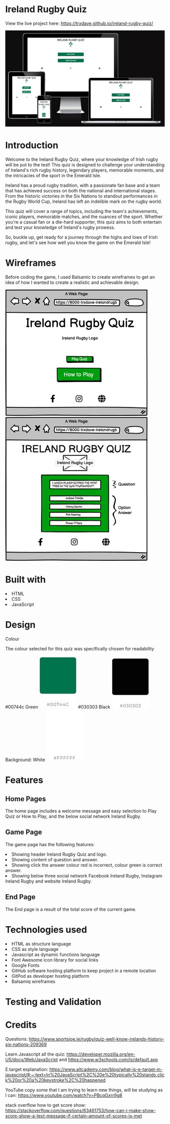 # Ireland Rugby Quiz

View the live project here: https://trxdave.github.io/ireland-rugby-quiz/

![alt text](<readme folder/image/responsive ireland rugby quiz.png>)

<h1>Introduction</h1>
Welcome to the Ireland Rugby Quiz, where your knowledge of Irish rugby will be put to the test! This quiz is designed to challenge your understanding of Ireland's rich rugby history, legendary players, memorable moments, and the intricacies of the sport in the Emerald Isle.

Ireland has a proud rugby tradition, with a passionate fan base and a team that has achieved success on both the national and international stages. From the historic victories in the Six Nations to standout performances in the Rugby World Cup, Ireland has left an indelible mark on the rugby world.

This quiz will cover a range of topics, including the team's achievements, iconic players, memorable matches, and the nuances of the sport. Whether you're a casual fan or a die-hard supporter, this quiz aims to both entertain and test your knowledge of Ireland's rugby prowess.

So, buckle up, get ready for a journey through the highs and lows of Irish rugby, and let's see how well you know the game on the Emerald Isle!

<h1>Wireframes</h1>
Before coding the game, I used Balsamic to create wireframes to get an idea of how I wanted to create a realistic and achievable design.

![alt text](<readme folder/image/Index.png>)
![alt text](<readme folder/image/Playquiz.png>)

<h1>Built with</h1>

<li>HTML</li>
<li>CSS</li>
<li>JavaScript</li>

<h1>Design</h1>

Colour

The colour selected for this quiz was specifically chosen for readability

#00744c Green
![alt text](<readme folder/image/00744c.png>)
#030303 Black
![alt text](<readme folder/image/030303.png>)
Background: White
![alt text](<readme folder/image/ffffff.png>)

<h1>Features</h1>

<h2>Home Pages</h2>

The home page includes a welcome message and easy selection to Play Quiz or How to Play, and the below social network Ireland Rugby.

<h2>Game Page</h2>

The game page has the following features:

<li> Showing header Ireland Rugby Quiz and logo.
<li> Showing content of question and answer.
<li> Showing click the answer colour red is incorrect, colour green is correct answer.
<li> Showing below three social network Facebook Ireland Rugby, Instagram Ireland Rugby and website Ireland Rugby.

<h2>End Page</h2>

The End page is a result of the total score of the current game.

<h1>Technologies used</h1>

<li>HTML as structure language</li>
<li>CSS as style language</li>
<li>Javascript as dynamic functions language</li>
<li>Font Awesome icon library for social links</li>
<li>Google Fonts</li>
<li>GitHub software hosting platform to keep project in a remote location</li>
<li>GitPod as developer hosting platform</li>
<li>Balsamiq wireframes</li>

<h1>Testing and Validation</h1>




<h1>Credits</h1>

Questions: https://www.sportsjoe.ie/rugby/quiz-well-know-irelands-history-six-nations-209369

Learn Javascript all the quiz: https://developer.mozilla.org/en-US/docs/Web/JavaScript and https://www.w3schools.com/js/default.asp

E.target explanation: https://www.altcademy.com/blog/what-is-e-target-in-javascript/#:~:text=In%20JavaScript%2C%20e%20typically%20stands,click%20or%20a%20keystroke%2C%20happened

YouTube copy some that I am trying to learn new things, will be studying as I can: https://www.youtube.com/watch?v=PBcqGxrr9g8

stack overflow how to get score show: https://stackoverflow.com/questions/63461753/how-can-i-make-show-score-show-a-text-message-if-certain-amount-of-scores-is-met